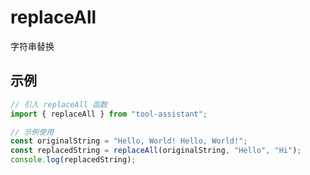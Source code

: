 # replaceAll

字符串替换

## 示例

```javascript
// 引入 replaceAll 函数
import { replaceAll } from "tool-assistant";

// 示例使用
const originalString = "Hello, World! Hello, World!";
const replacedString = replaceAll(originalString, "Hello", "Hi");
console.log(replacedString);
```
